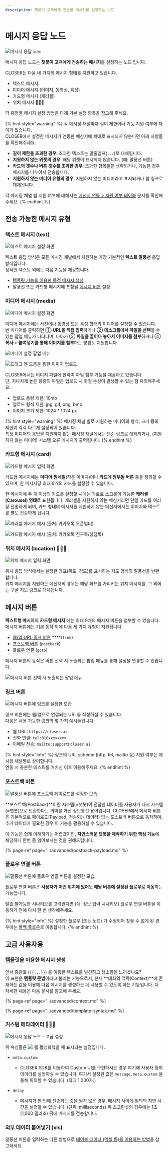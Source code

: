 ```yaml
---
description: 챗봇이 고객에게 전송할 메시지를 설정하는 노드
---
```


# 메시지 응답 노드

![&#xBA54;&#xC2DC;&#xC9C0; &#xC751;&#xB2F5; &#xB178;&#xB4DC;](../../../.gitbook/assets/flow_editor_response_node.png)

메시지 응답 노드는 **챗봇이 고객에게 전송하는 메시지**를 설정하는 노드 입니다.

CLOSER는 다음 네 가지의 메시지 형태를 지원하고 있습니다.

* 텍스트 메시지
* 미디어 메시지 \(이미지, 동영상, 음성\)
* 카드형 메시지 \(캐러셀\)
* 위치 메시지 👩🏻‍🔬

각 유형별 메시지 설정 방법은 아래 기본 설정 항목을 참고해 주세요.

{% hint style="warning" %}
각 메시징 채널마다 길이 제한이나 기능 지원 여부에 차이가 있습니다.  
CLOSER에서 설정한 메시지가 연동한 메신저에 제대로 표시되지 않는다면 아래 사항들을 확인해주세요. 

* **길이 제한을 초과한 경우**: 초과한 텍스트는 말줄임표\(`...`\)로 대체됩니다. 
* **지원하지 않는 위젯의 경우**: 해당 위젯이 표시되지 않습니다. \(예: 말풍선 버튼\)
* **카드의 갯수나 버튼 갯수를 초과한 경우**: 초과한 항목들은 생략되거나, 가능한 경우 메시지를 나누어서 전송합니다.
* **지원하지 않는 미디어 유형의 경우**: 지원하지 않는 미디어라고 표시되거나 웹 링크로 대체됩니다.

각 메시징 채널 별 지원 여부에 대해서는 [메신저 연동 &gt; 지원 여부 테이블](../../messenger-integrations/#availability-table) 문서를 확인해주세요.
{% endhint %}

## 전송 가능한 메시지 유형

### 텍스트 메시지 \(text\)

![&#xD14D;&#xC2A4;&#xD2B8; &#xBA54;&#xC2DC;&#xC9C0; &#xC124;&#xC815; &#xD654;&#xBA74;](../../../.gitbook/assets/message-form-text.png)

텍스트 응답 방식은 모든 메시징 채널에서 지원하는 가장 기본적인 **텍스트 말풍선** 응답 방식입니다.  
정적인 텍스트 외에도 다음 기능을 제공합니다.

* [템플릿 기능을 이용한 동적 메시지 생성](response.md#undefined-4)
* 말풍선 또는 카드형 메시지에 포함될 [메시지 버튼](response.md#undefined-2) 설정

### 미디어 메시지 \(media\)

![&#xBBF8;&#xB514;&#xC5B4; &#xBA54;&#xC2DC;&#xC9C0; &#xC124;&#xC815; &#xD654;&#xBA74;](../../../.gitbook/assets/message-form-media.png)

미디어 메시지에는 사진이나 동영상 또는 음성 형태의 미디어를 설정할 수 있습니다.   
빈 미디어를 클릭하면 ① **URL을 직접 입력**하거나 ② **데스크톱에서 파일을 선택**할 수 있는 팝업 메뉴가 나타나며, 나아가 ③ **파일을 끌어다 놓아서 이미지를 첨부**하거나 ④ **복사 + 붙여넣기를 통해 이미지를 첨부**하는 방법도 지원합니다. 

![&#xBBF8;&#xB514;&#xC5B4; &#xC124;&#xC815; &#xD31D;&#xC5C5; &#xBA54;&#xB274;](../../../.gitbook/assets/message-form-media-popup.png)

![&#xB4DC;&#xB798;&#xADF8; &#xC564; &#xB4DC;&#xB86D;&#xC744; &#xD1B5;&#xD55C; &#xC774;&#xBBF8;&#xC9C0; &#xC5C5;&#xB85C;&#xB4DC;](../../../.gitbook/assets/message-form-media-upload.gif)

CLOSER에서는 이미지 파일에 한하여 파일 첨부 기능을 제공하고 있습니다.   
단, 지나치게 높은 용량의 파일은 업로드 시 화질 손상이 발생할 수 있는 점 유의해주세요.

* 업로드 용량 제한: 10mb 
* 업로드 형식 제한: jpg, gif, png, bmp
* 이미지 크기 제한: 1024 \* 1024 px

{% hint style="warning" %}
메시징 채널 별로 지원하는 미디어의 형식, 크기 등의 제한이 각각 다르게 설정되어 있습니다.  
특정 미디어의 응답을 지원하지 않는 메시징 채널에서는 단순 링크로 대체되거나, \(지원하지 않는 미디어\) 시스템 오류 메시지가 출력됩니다.
{% endhint %}

### 카드형 메시지 \(card\)

![&#xCE74;&#xB4DC;&#xD615; &#xBA54;&#xC2DC;&#xC9C0; &#xC785;&#xB825; &#xD654;&#xBA74;](../../../.gitbook/assets/message-form-card.png)

카드형 메시지에는 **미디어** **썸네일**\(작은 이미지\)이나 **카드에 첨부될 버튼** 등을 정의할 수 있으며, 한 메시지당 최대 9개의 카드를 설정할 수 있습니다.

한 메시지에 두 개 이상의 카드를 설정할 시에는 가로로 스크롤이 가능한 **캐러셀\(Carousel\) 형태**로 표현됩니다. 캐러셀을 지원하지 않는 메신저라면 단일 카드를 여러장 전송하게 되며, 카드 형태의 메시지를 지원하지 않는 메신저에서는 이미지와 텍스트를 별도 전송하게 됩니다.

![&#xCE90;&#xB7EC;&#xC140; &#xBA54;&#xC2DC;&#xC9C0; &#xC608;&#xC2DC; \(&#xCD9C;&#xCC98;: &#xCE74;&#xCE74;&#xC624;&#xD1A1; &#xC624;&#xD508;&#xBE4C;&#xB354;\)](../../../.gitbook/assets/image%20%2818%29.png)

![&#xCE74;&#xB4DC;&#xD615; &#xBA54;&#xC2DC;&#xC9C0; &#xC608;&#xC2DC; \(&#xCD9C;&#xCC98;: &#xCE74;&#xCE74;&#xC624;&#xD1A1; &#xCE5C;&#xAD6C;&#xD1A1;/&#xC0C1;&#xB2F4;&#xD1A1;\)](../../../.gitbook/assets/userinput_card_message_example.png)

### 위치 메시지 \(location\) 👩🏻‍🔬

![&#xC704;&#xCE58; &#xBA54;&#xC2DC;&#xC9C0; &#xC785;&#xB825; &#xD654;&#xBA74;](../../../.gitbook/assets/message-form-location.png)

위치 응답 방식에서는 설정한 좌표\(위도, 경도\)를 표시하는 지도 형식의 말풍선을 반환합니다.   
위치 메시지를 지원하는 메신저의 경우는 해당 좌표를 가리키는 위치 메시지를, 그 외에는 구글 지도 링크로 대체됩니다.

## 메시지 버튼

**텍스트형 메시지**와 **카드형 메시지** 에는 최대 9개의 메시지 버튼을 첨부할 수 있습니다.   
메시지 버튼에는 기본 동작 외에 다음 세 가지 유형이 지원됩니다.

* [웹/앱 URL 링크 버튼](response.md#undefined-2) ****\(`link`\)
* [포스트백 버튼](response.md#undefined-3) \(`postback`\)
* [플로우 연결](response.md#undefined-4) \(`goto`\)

메시지 버튼의 동작은 버튼 선택 시 노출되는 팝업 메뉴를 통해 설정을 변경할 수 있습니다.

![&#xBA54;&#xC2DC;&#xC9C0; &#xBC84;&#xD2BC; &#xC120;&#xD0DD; &#xC2DC; &#xB178;&#xCD9C;&#xB418;&#xB294; &#xD31D;&#xC5C5; &#xBA54;&#xB274;](../../../.gitbook/assets/message-form-text-buttons.gif)

### 링크 버튼  <a id="link-button"></a>

![&#xBA54;&#xC2DC;&#xC9C0; &#xBC84;&#xD2BC;&#xC5D0; &#xB9C1;&#xD06C;&#xB97C; &#xC124;&#xC815;&#xD55C; &#xBAA8;&#xC2B5;](../../../.gitbook/assets/message-form-text-button-link.png)

링크 버튼에는 웹/앱으로 연결되는 URL을 작성하실 수 있습니다.   
다음은 사용 가능한 링크의 몇 가지 예시들입니다.

* 웹 URL: `https://closer.ai`
* 전화 연결: `tel:010xxxxxxxx`
* 이메일 전송: `mailto:support@closer.ai` 

{% hint style="info" %}
링크의 URL scheme \(http, tel, mailto 등\) 지원 여부는 메시징 채널별로 상이합니다.  
연동 시 충분한 테스트를 거치신 이후 이용해주세요.
{% endhint %}

### 포스트백 버튼  <a id="postback-button"></a>

![&#xB9D0;&#xD48D;&#xC120; &#xBC84;&#xD2BC;&#xC5D0; &#xD3EC;&#xC2A4;&#xD2B8;&#xBC31; &#xD398;&#xC774;&#xB85C;&#xB4DC;&#xB97C; &#xC124;&#xC815;&#xD55C; &#xBAA8;&#xC2B5;](../../../.gitbook/assets/message-form-text-button-postback.png)

**포스트백\(Postback\)**이란 시스템\(=챗봇\)이 전달한 데이터를 사용자가 다시 시스템\(=챗봇\)으로 반환한다는 의미를 가진 정보통신 용어입니다. CLOSER에서 메시지 버튼은 기본적으로 페이로드\(Payload, 전송되는 데이터\) 없는 포스트백 버튼으로 동작하며, 추가 데이터가 필요한 경우 이 기능을 활용하실 수 있습니다.

이 기능은 쉽게 이해하기는 어렵겠지만, **자연스러운 챗봇을 제작하기 위한 핵심 기능**에 해당하니 한번 쯤 읽어보시는 것을 권해드립니다.

{% page-ref page="../advanced/postback-payload.md" %}

### 플로우 연결 버튼 <a id="goto-button"></a>

![&#xB9D0;&#xD48D;&#xC120; &#xBC84;&#xD2BC;&#xC5D0; &#xD50C;&#xB85C;&#xC6B0; &#xC5F0;&#xACB0; &#xBC84;&#xD2BC;&#xC744; &#xC124;&#xC815;&#xD55C; &#xBAA8;&#xC2B5;](../../../.gitbook/assets/response-flow-button.png)

플로우 연결 버튼은 **사용자가 어떤 위치에 있어도 해당 버튼에 설정된 플로우로 이동**하는 기능입니다.

탈출 불가능한 시나리오를 고려한다면 \(예: 정보 입력 시나리오\) 플로우 연결 버튼을 이용하기 전에 다시 한 번 생각해주세요.

{% hint style="info" %}
설정한 플로우 \(또는 노드\) 가 수정되어 찾을 수 없게 된 경우에는 [폴백 플로우](../flow.md#fallback-flow)로 이동합니다.
{% endhint %}

## 고급 사용자용 <a id="advanced"></a>

### 템플릿을 이용한 메시지 생성 <a id="template"></a>

앞서 중괄호 \(`{{...}}`\) 를 이용한 텍스트를 발견하고 생소함을 느끼셨나요?   
이 표현은 **템플릿 문법**이라고 불리는 기능으로서, 현재 **대화의 맥락\(Context\)**에 존재하는 값을 이용해 다음 메시지를 생성하는 데 사용할 수 있도록 하는 기능입니다. 더 자세한 내용은 다음 문서를 참고해 주세요.

{% page-ref page="../advanced/context.md" %}

{% page-ref page="../advanced/template-syntax.md" %}



### 커스텀 메타데이터 👩🏻‍🔬 <a id="message-metadata"></a>

![&#xBA54;&#xC2DC;&#xC9C0; &#xC751;&#xB2F5; &#xB178;&#xB4DC; - &#xACE0;&#xAE09; &#xC124;&#xC815;](../../../.gitbook/assets/flow_editor_response_node_advanced.png)

위 속성들은 ![](../../../.gitbook/assets/node-form-advanced-checkbox.png) 를 활성화했을 때 표시되는 설정입니다.

* `meta.custom`
  * CLOSER SDK를 이용하여 Custom UI를 구현하시는 경우 여기에 사용자 정의 데이터를 설정하실 수 있습니다. 여기서 설정된 값은 `message.meta.custom` 을 통해 획득할 수 있습니다. \(최대 1,000자.\)
* `delay`

  * 메시지가 한 번에 전송되는 것을 원치 않은 경우, 메시지 사이에 임의의 지연 시간을 설정할 수 있습니다. \(단위: milliseconds\) 위 스크린샷의 경우에는 1초\(1,000 밀리초\) 뒤에 메시지를 전송합니다. 

### 외부 데이터 붙여넣기 \(xls\)

말풍선 버튼을 입력하는 다른 방법으로 [테이블 데이터 \(엑셀 등\)를 이용하는 방법](request.md#clipboard-data)을 참고하세요.

